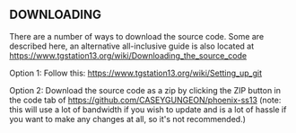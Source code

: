 ## DOWNLOADING
There are a number of ways to download the source code. Some are described here, an alternative all-inclusive guide is also located at https://www.tgstation13.org/wiki/Downloading_the_source_code

Option 1:
Follow this: https://www.tgstation13.org/wiki/Setting_up_git

Option 2: Download the source code as a zip by clicking the ZIP button in the
code tab of https://github.com/CASEYGUNGEON/phoenix-ss13
(note: this will use a lot of bandwidth if you wish to update and is a lot of
hassle if you want to make any changes at all, so it's not recommended.)
